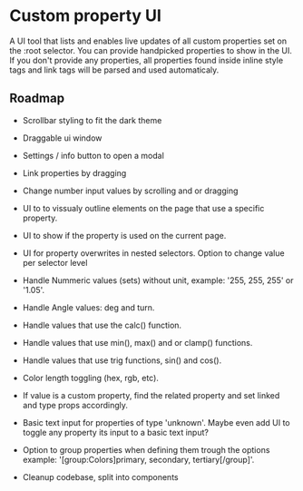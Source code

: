 # Custom property UI

A UI tool that lists and enables live updates of all custom properties set on the :root selector. You can provide handpicked properties to show in the UI. If you don't provide any properties, all properties found inside inline style tags and link tags will be parsed and used automaticaly.

## Roadmap

-   Scrollbar styling to fit the dark theme
-   Draggable ui window 
-   Settings / info button to open a modal
-   Link properties by dragging
-   Change number input values by scrolling and or dragging
-   UI to to vissualy outline elements on the page that use a specific property.
-   UI to show if the property is used on the current page.
-   UI for property overwrites in nested selectors. Option to change value per selector level 

-   Handle Nummeric values (sets) without unit, example: '255, 255, 255' or '1.05'.
-   Handle Angle values: deg and turn.
-   Handle values that use the calc() function.
-   Handle values that use min(), max() and or clamp() functions.
-   Handle values that use trig functions, sin() and cos().
-   Color length toggling (hex, rgb, etc).
-   If value is a custom property, find the related property and 
    set linked and type props accordingly. 
-   Basic text input for properties of type 'unknown'. Maybe even 
    add UI to toggle any property its input to a basic text input?
-   Option to group properties when defining them trough the options
    example: '[group:Colors]primary, secondary, tertiary[/group]'.

-   Cleanup codebase, split into components
